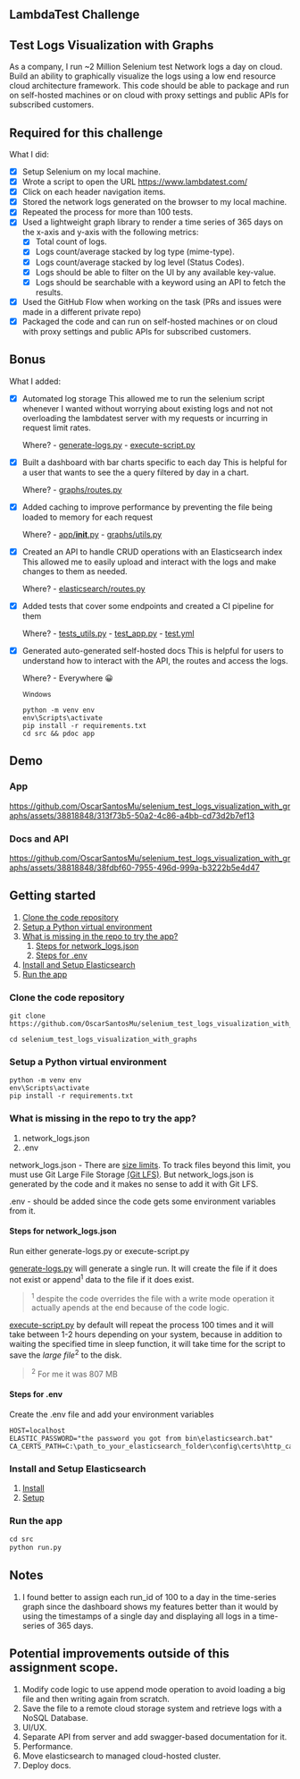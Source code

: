 ## LambdaTest Challenge

## Test Logs Visualization with Graphs
As a company, I run ~2 Million Selenium test Network logs a day on cloud. Build an ability to graphically visualize the logs using a low end resource cloud architecture framework. This code should be able to package and run on self-hosted machines or on cloud with proxy settings and public APIs for subscribed customers. 


## Required for this challenge

What I did:

- [x] Setup Selenium on my local machine.
- [x] Wrote a script to open the URL https://www.lambdatest.com/
- [x] Click on each header navigation items.
- [x] Stored the network logs generated on the browser to my local machine.
- [x] Repeated the process for more than 100 tests.
- [x] Used a lightweight graph library to render a time series of 365 days on the x-axis and y-axis with the following metrics:
    - [x] Total count of logs.
    - [x] Logs count/average stacked by log type (mime-type).
    - [x] Logs count/average stacked by log level (Status Codes).
    - [x] Logs should be able to filter on the UI by any available key-value.
    - [x] Logs should be searchable with a keyword using an API to fetch the results.
- [x] Used the GitHub Flow when working on the task (PRs and issues were made in a different private repo)
- [x] Packaged the code and can run on self-hosted machines or on cloud with proxy settings and public APIs for subscribed customers.

## Bonus

What I added:

- [x] Automated log storage
This allowed me to run the selenium script whenever I wanted without worrying about existing logs and not not overloading the lambdatest server with my requests or incurring in request limit rates.

    Where?
        - [generate-logs.py](https://github.com/OscarSantosMu/selenium_test_logs_visualization_with_graphs/blob/e01b5164c287fccf19e9ac8fd242137656715bf1/src/scripts/generate-logs.py#L45)
        - [execute-script.py](https://github.com/OscarSantosMu/selenium_test_logs_visualization_with_graphs/blob/main/src/scripts/execute-script.py)

- [x] Built a dashboard with bar charts specific to each day
This is helpful for a user that wants to see the a query filtered by day in a chart.

    Where?
        - [graphs/routes.py](https://github.com/OscarSantosMu/selenium_test_logs_visualization_with_graphs/blob/e01b5164c287fccf19e9ac8fd242137656715bf1/src/app/graphs/routes.py#L58)

- [x] Added caching to improve performance by preventing the file being loaded to memory for each request

    Where?
        - [app/__init__.py](https://github.com/OscarSantosMu/selenium_test_logs_visualization_with_graphs/blob/e01b5164c287fccf19e9ac8fd242137656715bf1/src/app/__init__.py#L29)
        - [graphs/utils.py](https://github.com/OscarSantosMu/selenium_test_logs_visualization_with_graphs/blob/e01b5164c287fccf19e9ac8fd242137656715bf1/src/app/graphs/utils.py#L15)


- [x] Created an API to handle CRUD operations with an Elasticsearch index
This allowed me to easily upload and interact with the logs and make changes to them as needed.

    Where?
        - [elasticsearch/routes.py](https://github.com/OscarSantosMu/selenium_test_logs_visualization_with_graphs/blob/main/src/app/elasticsearch/routes.py)

- [x] Added tests that cover some endpoints and created a CI pipeline for them

    Where?
        - [tests_utils.py](https://github.com/OscarSantosMu/selenium_test_logs_visualization_with_graphs/blob/main/tests/test_utils.py)
        - [test_app.py](https://github.com/OscarSantosMu/selenium_test_logs_visualization_with_graphs/blob/main/tests/test_app.py)
        - [test.yml](https://github.com/OscarSantosMu/selenium_test_logs_visualization_with_graphs/blob/main/.github/workflows/test.yml)


- [x] Generated auto-generated self-hosted docs
This is helpful for users to understand how to interact with the API, the routes and access the logs.

    Where?
        - Everywhere 😀

    <sub>Windows</sub>
    ```console
    python -m venv env
    env\Scripts\activate
    pip install -r requirements.txt
    cd src && pdoc app
    ```


## Demo

### App

https://github.com/OscarSantosMu/selenium_test_logs_visualization_with_graphs/assets/38818848/313f73b5-50a2-4c86-a4bb-cd73d2b7ef13

### Docs and API

https://github.com/OscarSantosMu/selenium_test_logs_visualization_with_graphs/assets/38818848/38fdbf60-7955-496d-999a-b3222b5e4d47

## Getting started

1. [Clone the code repository](#clone-the-code-repository)
2. [Setup a Python virtual environment](#setup-a-python-virtual-environment)
3. [What is missing in the repo to try the app?](#what-is-missing-in-the-repo-to-try-the-app)
    1. [Steps for network_logs.json](#steps-for-network_logsjson)
    2. [Steps for .env](#steps-for-env)
4. [Install and Setup Elasticsearch](#install-and-setup-elasticsearch)
5. [Run the app](#run-the-app)

### Clone the code repository

```console
git clone https://github.com/OscarSantosMu/selenium_test_logs_visualization_with_graphs.git
```
```console
cd selenium_test_logs_visualization_with_graphs
```

### Setup a Python virtual environment

```console
python -m venv env
env\Scripts\activate
pip install -r requirements.txt
```

### What is missing in the repo to try the app?

1. network_logs.json
2. .env

network_logs.json \- There are [size limits](https://docs.github.com/en/repositories/working-with-files/managing-large-files/about-large-files-on-github). To track files beyond this limit, you must use Git Large File Storage [(Git LFS)](https://docs.github.com/en/repositories/working-with-files/managing-large-files/about-git-large-file-storage). But network_logs.json is generated by the code and it makes no sense to add it with Git LFS. 

.env \- should be added since the code gets some environment variables from it.


#### Steps for network_logs.json

Run either generate-logs.py or execute-script.py

[generate-logs.py](https://github.com/OscarSantosMu/selenium_test_logs_visualization_with_graphs/blob/main/src/scripts/generate-logs.py) will generate a single run. It will create the file if it does not exist or append<sup>1</sup> data to the file if it does exist.
> <sup>1</sup> despite the code overrides the file with a write mode operation it actually apends at the end because of the code logic.

[execute-script.py](https://github.com/OscarSantosMu/selenium_test_logs_visualization_with_graphs/blob/main/src/scripts/execute-script.py) by default will repeat the process 100 times and it will take between 1-2 hours depending on your system, because in addition to waiting the specified time in sleep function, it will take time for the script to save the *large file*<sup>2</sup> to the disk.
> <sup>2</sup> For me it was 807 MB

#### Steps for .env

Create the .env file and add your environment variables
```
HOST=localhost
ELASTIC_PASSWORD="the password you got from bin\elasticsearch.bat"
CA_CERTS_PATH=C:\path_to_your_elasticsearch_folder\config\certs\http_ca.crt
```

### Install and Setup Elasticsearch

1. [Install](https://www.elastic.co/guide/en/elasticsearch/reference/current/install-elasticsearch.html)
2. [Setup](https://www.elastic.co/guide/en/elasticsearch/reference/current/configuring-stack-security.html)

### Run the app

```py
cd src
python run.py
```

## Notes

1. I found better to assign each run\_id of 100 to a day in the time-series graph since the dashboard shows my features better than it would by using the timestamps of a single day and displaying all logs in a time-series of 365 days.

## Potential improvements outside of this assignment scope.

1. Modify code logic to use append mode operation to avoid loading a big file and then writing again from scratch.
2. Save the file to a remote cloud storage system and retrieve logs with a NoSQL Database.
3. UI/UX.
4. Separate API from server and add swagger-based documentation for it.
5. Performance.
6. Move elasticsearch to managed cloud-hosted cluster.
7. Deploy docs.


